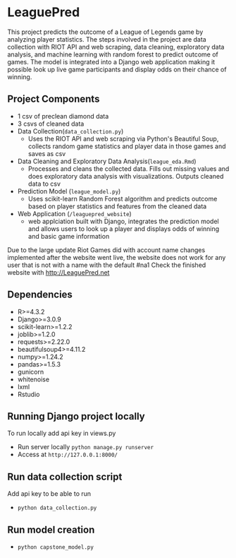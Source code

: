 # LeaguePred
This project predicts the outcome of a League of Legends game by analyzing player statistics. The steps involved in the project are data collection with RIOT API and web scraping, data cleaning, exploratory data analysis, and machine learning with random forest to predict outcome of games. The model is integrated into a Django web application making it possible look up live game participants and display odds on their chance of winning.

## Project Components
- 1 csv of preclean diamond data
- 3 csvs of cleaned data
- Data Collection(`data_collection.py`)
  - Uses the RIOT API and web scraping via Python's Beautiful Soup, collects random game statistics and player data in those games and saves as csv
- Data Cleaning and Exploratory Data Analysis(`league_eda.Rmd`)
  - Processes and cleans the collected data. Fills out missing values and does exploratory data analysis with visualizations. Outputs cleaned data to csv
- Prediction Model (`league_model.py`)
  - Uses scikit-learn Random Forest algorithm and predicts outcome based on player statistics and features from the cleaned data
- Web Application (`/leaguepred_website`)
  - web applciation built with Django, integrates the prediction model and allows users to look up a player and displays odds of winning and basic game information

Due to the large update Riot Games did with account name changes implemented after the website went live, the website does not work for any user that is not with a name with the default #na1
Check the finished website with http://LeaguePred.net


## Dependencies

- R>=4.3.2
- Django>=3.0.9
- scikit-learn>=1.2.2
- joblib>=1.2.0
- requests>=2.22.0
- beautifulsoup4>=4.11.2
- numpy>=1.24.2
- pandas>=1.5.3
- gunicorn
- whitenoise
- lxml
- Rstudio


## Running Django project locally
To run locally add api key in views.py

- Run server locally `python manage.py runserver`
- Access at `http://127.0.0.1:8000/`

## Run data collection script
Add api key to be able to run
- `python data_collection.py`

## Run model creation

- `python capstone_model.py`

